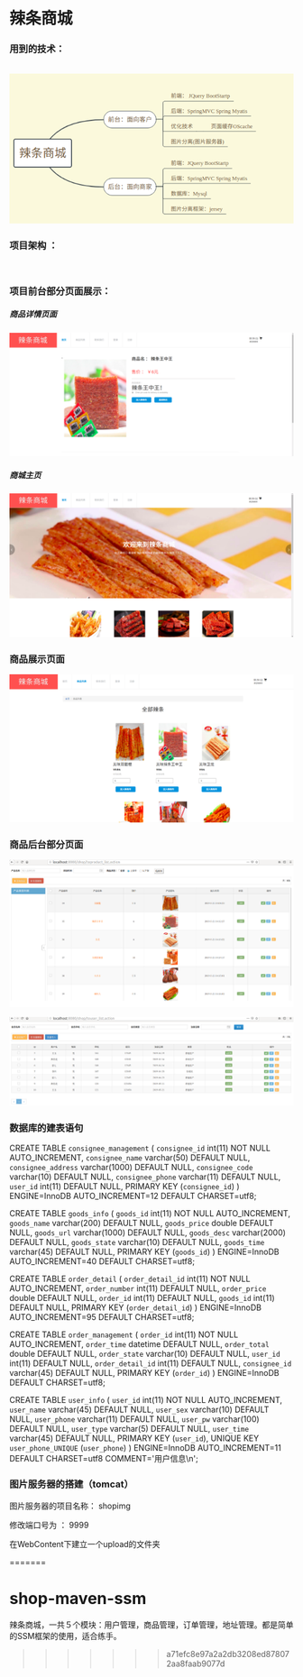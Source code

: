 # 辣条商城 

### 用到的技术：

​					![](https://github.com/tomorrowbaby/image/blob/master/Screenshot%20from%202019-05-22%2008-44-44.png)

### 项目架构 ： 

![]()



### 项目前台部分页面展示：


##### 商品详情页面

![Screenshot from 2019-05-21 22-20-10](https://github.com/tomorrowbaby/image/blob/master/Screenshot%20from%202019-05-21%2022-20-10.png)

##### 商城主页

![Screenshot from 2019-05-21 22-19-46](https://github.com/tomorrowbaby/image/blob/master/Screenshot%20from%202019-05-21%2022-19-46.png)

### 商品展示页面

![Screenshot from 2019-05-21 22-19-27](https://github.com/tomorrowbaby/image/blob/master/Screenshot%20from%202019-05-21%2022-19-27.png)

### 商品后台部分页面


![Screenshot from 2019-05-22 09-35-12](https://github.com/tomorrowbaby/image/blob/master/Screenshot%20from%202019-05-22%2009-35-12.png)

![Screenshot from 2019-05-22 09-34-50](https://github.com/tomorrowbaby/image/blob/master/Screenshot%20from%202019-05-22%2009-35-28.png)



### 数据库的建表语句

CREATE TABLE `consignee_management` (
  `consignee_id` int(11) NOT NULL AUTO_INCREMENT,
  `consignee_name` varchar(50) DEFAULT NULL,
  `consignee_address` varchar(1000) DEFAULT NULL,
  `consignee_code` varchar(10) DEFAULT NULL,
  `consignee_phone` varchar(11) DEFAULT NULL,
  `user_id` int(11) DEFAULT NULL,
  PRIMARY KEY (`consignee_id`)
) ENGINE=InnoDB AUTO_INCREMENT=12 DEFAULT CHARSET=utf8;

CREATE TABLE `goods_info` (
  `goods_id` int(11) NOT NULL AUTO_INCREMENT,
  `goods_name` varchar(200) DEFAULT NULL,
  `goods_price` double DEFAULT NULL,
  `goods_url` varchar(1000) DEFAULT NULL,
  `goods_desc` varchar(2000) DEFAULT NULL,
  `goods_state` varchar(10) DEFAULT NULL,
  `goods_time` varchar(45) DEFAULT NULL,
  PRIMARY KEY (`goods_id`)
) ENGINE=InnoDB AUTO_INCREMENT=40 DEFAULT CHARSET=utf8;

CREATE TABLE `order_detail` (
  `order_detail_id` int(11) NOT NULL AUTO_INCREMENT,
  `order_number` int(11) DEFAULT NULL,
  `order_price` double DEFAULT NULL,
  `order_id` int(11) DEFAULT NULL,
  `goods_id` int(11) DEFAULT NULL,
  PRIMARY KEY (`order_detail_id`)
) ENGINE=InnoDB AUTO_INCREMENT=95 DEFAULT CHARSET=utf8;

CREATE TABLE `order_management` (
  `order_id` int(11) NOT NULL AUTO_INCREMENT,
  `order_time` datetime DEFAULT NULL,
  `order_total` double DEFAULT NULL,
  `order_state` varchar(10) DEFAULT NULL,
  `user_id` int(11) DEFAULT NULL,
  `order_detail_id` int(11) DEFAULT NULL,
  `consignee_id` varchar(45) DEFAULT NULL,
  PRIMARY KEY (`order_id`)
) ENGINE=InnoDB DEFAULT CHARSET=utf8;

CREATE TABLE `user_info` (
  `user_id` int(11) NOT NULL AUTO_INCREMENT,
  `user_name` varchar(45) DEFAULT NULL,
  `user_sex` varchar(10) DEFAULT NULL,
  `user_phone` varchar(11) DEFAULT NULL,
  `user_pw` varchar(100) DEFAULT NULL,
  `user_type` varchar(5) DEFAULT NULL,
  `user_time` varchar(45) DEFAULT NULL,
  PRIMARY KEY (`user_id`),
  UNIQUE KEY `user_phone_UNIQUE` (`user_phone`)
) ENGINE=InnoDB AUTO_INCREMENT=11 DEFAULT CHARSET=utf8 COMMENT='用户信息\\n';



### 图片服务器的搭建（tomcat）

图片服务器的项目名称： shopimg

修改端口号为 ： 9999

在WebContent下建立一个upload的文件夹



=======
# shop-maven-ssm
辣条商城，一共５个模块：用户管理，商品管理，订单管理，地址管理。都是简单的SSM框架的使用，适合练手。
>>>>>>> a71efc8e97a2a2db3208ed878072aa8faab9077d
